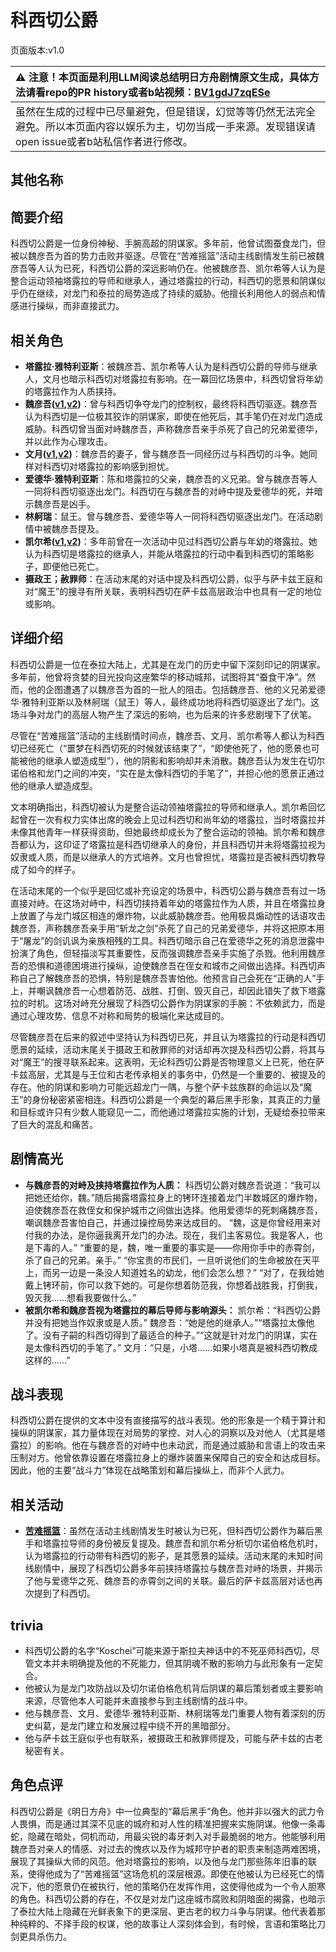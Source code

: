 # 科西切公爵
页面版本:v1.0
 

| :warning: 注意！本页面是利用LLM阅读总结明日方舟剧情原文生成，具体方法请看repo的PR history或者b站视频：[BV1gdJ7zqESe](https://www.bilibili.com/video/BV1gdJ7zqESe/)         |
|:----------------------------|
| 虽然在生成的过程中已尽量避免，但是错误，幻觉等等仍然无法完全避免。所以本页面内容以娱乐为主，切勿当成一手来源。发现错误请open issue或者b站私信作者进行修改。|



## 其他名称

## 简要介绍
科西切公爵是一位身份神秘、手腕高超的阴谋家。多年前，他曾试图蚕食龙门，但被以魏彦吾为首的势力击败并驱逐。尽管在“苦难摇篮”活动主线剧情发生前已被魏彦吾等人认为已死，科西切公爵的深远影响仍在。他被魏彦吾、凯尔希等人认为是整合运动领袖塔露拉的导师和继承人，通过塔露拉的行动，科西切的愿景和阴谋似乎仍在继续，对龙门和泰拉的局势造成了持续的威胁。他擅长利用他人的弱点和情感进行操纵，而非直接武力。
## 相关角色
-   **塔露拉·雅特利亚斯**：被魏彦吾、凯尔希等人认为是科西切公爵的导师与继承人，文月也暗示科西切对塔露拉有影响。在一幕回忆场景中，科西切曾将年幼的塔露拉作为人质挟持。
-   **魏彦吾([v1](extended_char_wei_yan_wu.md),[v2](../char_v3/extended_char_wei_yan_wu.md))**：曾与科西切争夺龙门的控制权，最终将科西切驱逐。魏彦吾认为科西切是一位极其狡诈的阴谋家，即使在他死后，其手笔仍在对龙门造成威胁。科西切曾当面对峙魏彦吾，声称魏彦吾亲手杀死了自己的兄弟爱德华，并以此作为心理攻击。
-   **文月([v1](extended_char_wen_yue.md),[v2](../char_v3/extended_char_wen_yue.md))**：魏彦吾的妻子，曾与魏彦吾一同经历过与科西切的斗争。她同样对科西切对塔露拉的影响感到担忧。
-   **爱德华·雅特利亚斯**：陈和塔露拉的父亲，魏彦吾的义兄弟。曾与魏彦吾等人一同将科西切驱逐出龙门。科西切在与魏彦吾的对峙中提及爱德华的死，并暗示魏彦吾是凶手。
-   **林舸瑞**：鼠王。曾与魏彦吾、爱德华等人一同将科西切驱逐出龙门。在活动剧情中被魏彦吾提及。
-   **凯尔希([v1](char_003_kalts.md),[v2](../char_v3/char_003_kalts.md))**：多年前曾在一次活动中见过科西切公爵与年幼的塔露拉。她认为科西切是塔露拉的继承人，并能从塔露拉的行动中看到科西切的策略影子，即便他已死亡。
-   **摄政王；赦罪师**：在活动末尾的对话中提及科西切公爵，似乎与萨卡兹王庭和对“魔王”的搜寻有所关联，表明科西切在萨卡兹高层政治中也具有一定的地位或影响。
## 详细介绍
科西切公爵是一位在泰拉大陆上，尤其是在龙门的历史中留下深刻印记的阴谋家。多年前，他曾将贪婪的目光投向这座繁华的移动城邦，试图将其“蚕食干净”。然而，他的企图遭遇了以魏彦吾为首的一批人的阻击。包括魏彦吾、他的义兄弟爱德华·雅特利亚斯以及林舸瑞（鼠王）等人，最终成功地将科西切驱逐出了龙门。这场斗争对龙门的高层人物产生了深远的影响，也为后来的许多悲剧埋下了伏笔。

尽管在“苦难摇篮”活动的主线剧情时间点，魏彦吾、文月、凯尔希等人都认为科西切已经死亡（“噩梦在科西切死的时候就该结束了”，“即使他死了，他的愿景也可能被他的继承人塑造成型”），他的阴影和影响却并未消散。魏彦吾认为发生在切尔诺伯格和龙门之间的冲突，“实在是太像科西切的手笔了”，并担心他的愿景正通过他的继承人塑造成型。

文本明确指出，科西切被认为是整合运动领袖塔露拉的导师和继承人。凯尔希回忆起曾在一次有权力实体出席的晚会上见过科西切和尚年幼的塔露拉，当时塔露拉并未像其他青年一样获得资助，但她最终却成长为了整合运动的领袖。凯尔希和魏彦吾都认为，这印证了塔露拉是科西切继承人的身份，并且科西切并未将塔露拉视为奴隶或人质，而是以继承人的方式培养。文月也曾担忧，塔露拉是否被科西切教导成了如今的样子。

在活动末尾的一个似乎是回忆或补充设定的场景中，科西切公爵与魏彦吾有过一场直接对峙。在这场对峙中，科西切挟持着年幼的塔露拉作为人质，并且在塔露拉身上放置了与龙门城区相连的爆炸物，以此威胁魏彦吾。他用极具煽动性的话语攻击魏彦吾，声称魏彦吾亲手用“斩龙之剑”杀死了自己的兄弟爱德华，并将这把原本用于“屠龙”的剑讥讽为亲族相残的工具。科西切暗示自己在爱德华之死的消息泄露中扮演了角色，但轻描淡写其重要性，反而强调魏彦吾亲手实施了杀戮。他利用魏彦吾的恐惧和道德困境进行操纵，迫使魏彦吾在侄女和城市之间做出选择。科西切声称自己了解魏彦吾的恐惧，特别是魏彦吾害怕他。他预言自己会死在“正确的人”手上，并嘲讽魏彦吾一心想着防范、战胜、打倒、毁灭自己，却因此错失了救下塔露拉的时机。这场对峙充分展现了科西切公爵作为阴谋家的手腕：不依赖武力，而是通过心理攻势、信息不对称和局势的极端化来达成目的。

尽管魏彦吾在后来的叙述中坚持认为科西切已死，并且认为塔露拉的行动是科西切愿景的延续，活动末尾关于摄政王和赦罪师的对话却再次提及科西切公爵，将其与对“魔王”的搜寻联系起来。这表明，无论科西切公爵是否物理意义上已死，他在萨卡兹高层，尤其是与王位和古老传承相关的事务中，仍然是一个重要的、被提及的存在。他的阴谋和影响力可能远超龙门一隅，与整个萨卡兹族群的命运以及“魔王”的身份秘密紧密相连。科西切公爵是一个典型的幕后黑手形象，其真正的力量和目标或许只有少数人能窥见一二，而他通过塔露拉实施的计划，无疑给泰拉带来了巨大的混乱和痛苦。
## 剧情高光
*   **与魏彦吾的对峙及挟持塔露拉作为人质：**
    科西切公爵对魏彦吾说道：“我可以把她还给你，魏。”随后揭露塔露拉身上的铐环连接着龙门半数城区的爆炸物，迫使魏彦吾在救侄女和保护城市之间做出选择。他用爱德华的死刺痛魏彦吾，嘲讽魏彦吾害怕自己，并通过操控局势来达成目的。
    “魏，这是你曾经用来对付我的办法，是你逼我离开龙门的办法。现在，我们主客易位。我是客人，也是下毒的人。”
    “重要的是，魏，唯一重要的事实是——你用你手中的赤霄剑，杀了自己的兄弟。亲手。”
    “你宝贵的市民们，一旦听说他们的生命被放在天平上，而另一边是一条没人知道姓名的幼龙，他们会怎么想？”
    “对了，在我给她戴上铐环前，你可以救下她的。可是你想着防范我，你想着战胜我，打倒我，毁灭我......想看我要做什么。”
*   **被凯尔希和魏彦吾视为塔露拉的幕后导师与影响源头：**
    凯尔希：“科西切公爵并没有把她当作奴隶或是人质。”
    魏彦吾：“她是他的继承人。”“塔露拉太像他了。没有子嗣的科西切得到了最适合的种子。”“这就是针对龙门的阴谋，实在是太像科西切的手笔了。”
    文月：“只是，小塔......如果小塔真是被科西切教成这样的......”
## 战斗表现
科西切公爵在提供的文本中没有直接描写的战斗表现。他的形象是一个精于算计和操纵的阴谋家，其力量体现在对局势的掌控、对人心的洞察以及对他人（尤其是塔露拉）的影响。他在与魏彦吾的对峙中也未动武，而是通过威胁和言语上的攻击来压制对方。他曾依靠设置在塔露拉身上的爆炸装置来保障自己的安全和达成目标。因此，他的主要“战斗力”体现在战略策划和幕后操纵上，而非个人武力。
## 相关活动
-   **[苦难摇篮](../stories/main_7.md)**：虽然在活动主线剧情发生时被认为已死，但科西切公爵作为幕后黑手和塔露拉导师的身份被反复提及。魏彦吾和凯尔希分析切尔诺伯格危机时，认为塔露拉的行动带有科西切的影子，是其愿景的延续。活动末尾的未知时间线剧情中，展现了科西切公爵多年前挟持塔露拉与魏彦吾对峙的场景，并揭示了他与爱德华之死、魏彦吾的赤霄剑之间的关联。最后的萨卡兹高层对话也再次提到了科西切。
## trivia
*   科西切公爵的名字“Koschei”可能来源于斯拉夫神话中的不死巫师科西切，尽管文本并未明确提及他的不死能力，但其阴魂不散的影响力与此形象有一定契合。
*   他被认为是龙门攻防战以及切尔诺伯格危机背后阴谋的幕后策划者或主要影响来源，尽管他本人可能并未直接参与到主线剧情的战斗中。
*   他与魏彦吾、文月、爱德华·雅特利亚斯、林舸瑞等龙门重要人物有着深刻的历史纠葛，是龙门建立和发展过程中绕不开的黑暗部分。
*   他与萨卡兹王庭似乎也有联系，被摄政王和赦罪师提及，可能与萨卡兹的古老秘密有关。
## 角色点评
科西切公爵是《明日方舟》中一位典型的“幕后黑手”角色。他并非以强大的武力令人畏惧，而是通过其深不见底的城府和对人性的精准把握来实施阴谋。他像一条毒蛇，隐藏在暗处，伺机而动，用最尖锐的毒牙刺入对手最脆弱的地方。他能够利用魏彦吾对亲人的情感、对过去的愧疚以及作为城邦守护者的职责来制造两难困境，展现了其操纵大师的风范。他对塔露拉的影响，以及他与龙门那些陈年旧事的联系，使得他成为了“苦难摇篮”这场危机的深层根源。即使在他被认为已经死亡的情况下，他的愿景仍在被执行，他的策略仍在发挥作用，这使得他成为一个令人胆寒的角色。科西切公爵的存在，不仅是对龙门这座城市腐败和阴暗面的揭露，也暗示了泰拉大陆上隐藏在光鲜表象下的更深层、更古老的权力斗争与阴谋。他代表着那种纯粹的、不择手段的权谋，他的故事让人深刻体会到，有时候，言语和策略比刀剑更具杀伤力。